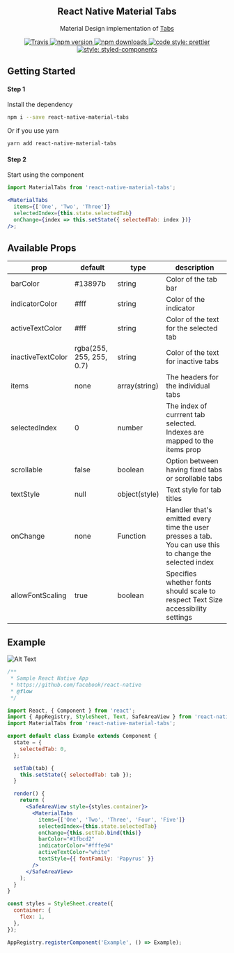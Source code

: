 <h2 align="center">React Native Material Tabs</h2>

<p align="center">Material Design implementation of <a href="https://material.io/guidelines/components/tabs.html#tabs-types-of-tabs">Tabs</a>

<p align="center">
  <a href="https://travis-ci.org/iRoachie/react-native-material-tabs">
    <img alt="Travis" src="https://img.shields.io/travis/iRoachie/react-native-material-tabs.svg?style=flat-square">
  </a>
  <a href="https://www.npmjs.com/package/react-native-material-tabs">
    <img alt="npm version" src="https://img.shields.io/npm/v/react-native-material-tabs.svg?style=flat-square">
  </a>
  <a href="https://www.npmjs.com/package/react-native-material-tabs">
    <img alt="npm downloads" src="https://img.shields.io/npm/dm/react-native-material-tabs.svg?style=flat-square">
  </a>
   <a href="https://prettier.io">
    <img alt="code style: prettier" src="https://img.shields.io/badge/code_style-prettier-ff69b4.svg?style=flat-square">
  </a>
   <a href="https://www.styled-components.com">
    <img alt="style: styled-components" src="https://img.shields.io/badge/style-%F0%9F%92%85%20styled--components-orange.svg?colorB=daa357&colorA=db748e&style=flat-square">
  </a>
</p>

## Getting Started

#### Step 1

Install the dependency

```bash
npm i --save react-native-material-tabs
```

Or if you use yarn

```bash
yarn add react-native-material-tabs
```

#### Step 2

Start using the component

```jsx
import MaterialTabs from 'react-native-material-tabs';

<MaterialTabs
  items={['One', 'Two', 'Three']}
  selectedIndex={this.state.selectedTab}
  onChange={index => this.setState({ selectedTab: index })}
/>;
```

## Available Props

| prop              | default                  | type          | description                                                                                             |
| ----------------- | ------------------------ | ------------- | ------------------------------------------------------------------------------------------------------- |
| barColor          | #13897b                  | string        | Color of the tab bar                                                                                    |
| indicatorColor    | #fff                     | string        | Color of the indicator                                                                                  |
| activeTextColor   | #fff                     | string        | Color of the text for the selected tab                                                                  |
| inactiveTextColor | rgba(255, 255, 255, 0.7) | string        | Color of the text for inactive tabs                                                                     |
| items             | none                     | array(string) | The headers for the individual tabs                                                                     |
| selectedIndex     | 0                        | number        | The index of currrent tab selected. Indexes are mapped to the items prop                                |
| scrollable        | false                    | boolean       | Option between having fixed tabs or scrollable tabs                                                     |
| textStyle         | null                     | object(style) | Text style for tab titles                                                                               |
| onChange          | none                     | Function      | Handler that's emitted every time the user presses a tab. You can use this to change the selected index |
| allowFontScaling  | true                     | boolean       | Specifies whether fonts should scale to respect Text Size accessibility settings                        |

## Example

![Alt Text](http://i.imgur.com/GYuMgMB.gif)

```jsx
/**
 * Sample React Native App
 * https://github.com/facebook/react-native
 * @flow
 */

import React, { Component } from 'react';
import { AppRegistry, StyleSheet, Text, SafeAreaView } from 'react-native';
import MaterialTabs from 'react-native-material-tabs';

export default class Example extends Component {
  state = {
    selectedTab: 0,
  };

  setTab(tab) {
    this.setState({ selectedTab: tab });
  }

  render() {
    return (
      <SafeAreaView style={styles.container}>
        <MaterialTabs
          items={['One', 'Two', 'Three', 'Four', 'Five']}
          selectedIndex={this.state.selectedTab}
          onChange={this.setTab.bind(this)}
          barColor="#1fbcd2"
          indicatorColor="#fffe94"
          activeTextColor="white"
          textStyle={{ fontFamily: 'Papyrus' }}
        />
      </SafeAreaView>
    );
  }
}

const styles = StyleSheet.create({
  container: {
    flex: 1,
  },
});

AppRegistry.registerComponent('Example', () => Example);
```

